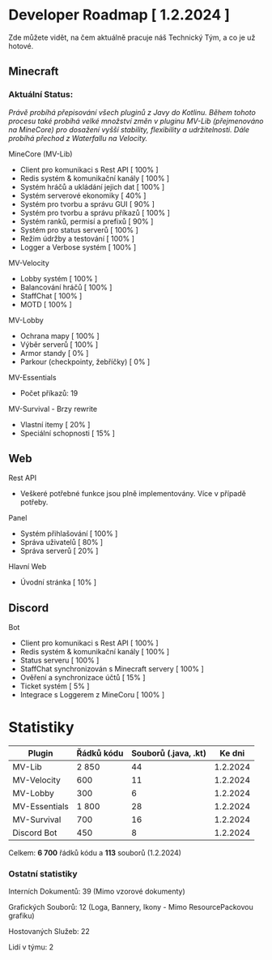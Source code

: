 # Developer Roadmap [ 1.2.2024 ]
Zde můžete vidět, na čem aktuálně pracuje náš Technický Tým, a co je už hotové.

## Minecraft

### Aktuální Status:

*Právě probíhá přepisování všech pluginů z Javy do Kotlinu. Během tohoto procesu také probíhá velké množství změn v pluginu MV-Lib (přejmenováno na MineCore) pro dosažení vyšší stability, flexibility a udržitelnosti. Dále probíhá přechod z Waterfallu na Velocity.*

MineCore (MV-Lib)
- Client pro komunikaci s Rest API [ 100% ]
- Redis systém & komunikační kanály [ 100% ]
- Systém hráčů a ukládání jejich dat [ 100% ]
- Systém serverové ekonomiky [ 40% ]
- Systém pro tvorbu a správu GUI [ 90% ] 
- Systém pro tvorbu a správu příkazů [ 100% ]
- Systém ranků, permisí a prefixů [ 90% ]
- Systém pro status serverů [ 100% ]
- Režim údržby a testování [ 100% ]
- Logger a Verbose systém [ 100% ]

MV-Velocity
- Lobby systém [ 100% ]
- Balancování hráčů [ 100% ]
- StaffChat [ 100% ]
- MOTD [ 100% ]

MV-Lobby
- Ochrana mapy [ 100% ]
- Výběr serverů [ 100% ]
- Armor standy [ 0% ]
- Parkour (checkpointy, žebříčky) [ 0% ]

MV-Essentials
- Počet příkazů: 19

MV-Survival - Brzy rewrite
- Vlastní itemy [ 20% ]
- Speciální schopnosti [ 15% ]

## Web

Rest API
- Veškeré potřebné funkce jsou plně implementovány. Více v případě potřeby.

Panel
- Systém přihlašování [ 100% ]
- Správa uživatelů [ 80% ]
- Správa serverů [ 20% ]

Hlavní Web
- Úvodní stránka [ 10% ]


## Discord

Bot
- Client pro komunikaci s Rest API [ 100% ]
- Redis systém & komunikační kanály [ 100% ]
- Status serveru [ 100% ]
- StaffChat synchronizován s Minecraft servery [ 100% ]
- Ověření a synchronizace účtů [ 15% ]
- Ticket systém [ 5% ]
- Integrace s Loggerem z MineCoru [ 100% ]

# Statistiky

| Plugin | Řádků kódu | Souborů (.java, .kt) | Ke dni |
| ------- | ------- | --------- | ---------------- |
| MV-Lib | 2 850 | 44 | 1.2.2024 |
| MV-Velocity | 600 | 11 | 1.2.2024 |
| MV-Lobby | 300 | 6 | 1.2.2024 |
| MV-Essentials | 1 800 | 28 | 1.2.2024 |
| MV-Survival | 700 | 16 | 1.2.2024 |
| Discord Bot | 450 | 8 | 1.2.2024 |

Celkem: **6 700** řádků kódu a **113** souborů (1.2.2024)

### Ostatní statistiky

Interních Dokumentů: 39 (Mimo vzorové dokumenty)

Grafických Souborů: 12 (Loga, Bannery, Ikony - Mimo ResourcePackovou grafiku)

Hostovaných Služeb: 22

Lidí v týmu: 2
